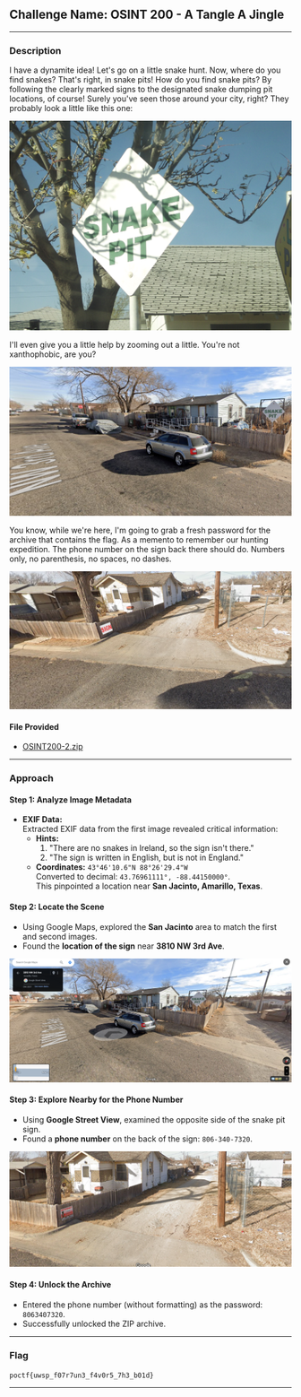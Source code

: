 ## **Challenge Name: OSINT 200 - A Tangle A Jingle**

---

### **Description**

I have a dynamite idea! Let's go on a little snake hunt. Now, where do you find snakes? That's right, in snake pits! How do you find snake pits? By following the clearly marked signs to the designated snake dumping pit locations, of course! Surely you've seen those around your city, right? They probably look a little like this one:

![OSINT200-1_first.jpg](Resources/OSINT200-1_first.jpg)

I'll even give you a little help by zooming out a little. You're not xanthophobic, are you?

![OSINT200-1_second.jpg](Resources/OSINT200-1_second.png)

You know, while we're here, I'm going to grab a fresh password for the archive that contains the flag. As a memento to remember our hunting expedition. The phone number on the sign back there should do. Numbers only, no parenthesis, no spaces, no dashes.

![OSINT200-1_third.jpg](Resources/OSINT200-1_third.png)

#### **File Provided**  
- [OSINT200-2.zip](Resources/OSINT200-1_flag.zip)

---

### **Approach**

#### **Step 1: Analyze Image Metadata**
- **EXIF Data:**  
  Extracted EXIF data from the first image revealed critical information:
  - **Hints:**
    1. "There are no snakes in Ireland, so the sign isn't there."
    2. "The sign is written in English, but is not in England."
  - **Coordinates:** `43°46'10.6"N 88°26'29.4"W`  
  Converted to decimal: `43.76961111°, -88.44150000°`.  
  This pinpointed a location near **San Jacinto, Amarillo, Texas**.

#### **Step 2: Locate the Scene**
- Using Google Maps, explored the **San Jacinto** area to match the first and second images.
- Found the **location of the sign** near **3810 NW 3rd Ave**.

![image1.png](Resources/image1.png)

#### **Step 3: Explore Nearby for the Phone Number**
- Using **Google Street View**, examined the opposite side of the snake pit sign.
- Found a **phone number** on the back of the sign: `806-340-7320`.

![![image2.png]](Resources/image2.png)

#### **Step 4: Unlock the Archive**
- Entered the phone number (without formatting) as the password: `8063407320`.
- Successfully unlocked the ZIP archive.

---

### **Flag**

`poctf{uwsp_f07r7un3_f4v0r5_7h3_b01d}`

---